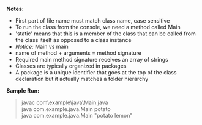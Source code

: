 __Notes:__  
* First part of file name must match class name, case sensitive
* To run the class from the console, we need a method called Main
* 'static' means that this is a member of the class that can be called from the class itself as opposed to a class instance
* *Notice:* Main vs main
* name of method + arguments = method signature
* Required main method signature receives an array of strings
* Classes are typically organized in packages
* A package is a unique identifier that goes at the top of the class declaration but it actually matches a folder hierarchy

__Sample Run:__  
> javac com\example\java\Main.java  
> java com.example.java.Main potato  
> java com.example.java.Main "potato lemon"
